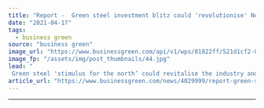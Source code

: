 ```yaml
---
title: "Report -  Green steel investment blitz could 'revolutionise' Northern England's economy"
date: "2021-04-17"
tags: 
  - business green
source: "business green"
image_url: "https://www.businessgreen.com/api/v1/wps/81822ff/521d1cf2-8897-4ae8-9104-9f54e82e2d14/11/iStock-520173584-185x114.jpg"
image_fp: "/assets/img/post_thumbnails/44.jpg"
lead: "
 Green steel 'stimulus for the north’ could revitalise the industry and establish UK as a global leader in low carbon steel technologies, according to IPPR North ..."
article_url: "https://www.businessgreen.com/news/4029999/report-green-steel-investment-blitz-revolutionise-northern-england-economy"
---
```


---
